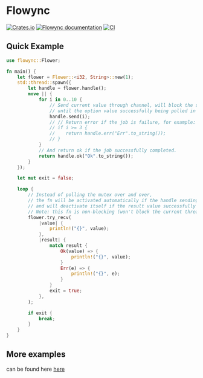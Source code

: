 # Flowync

[![Crates.io](https://img.shields.io/crates/v/flowync.svg)](https://crates.io/crates/flowync)
[![Flowync documentation](https://docs.rs/flowync/badge.svg)](https://docs.rs/flowync)
[![CI](https://github.com/Ar37-rs/flowync/actions/workflows/ci.yml/badge.svg)](https://github.com/Ar37-rs/flowync/actions/workflows/ci.yml)

## Quick Example

```rust
use flowync::Flower;

fn main() {
    let flower = Flower::<i32, String>::new(1);
    std::thread::spawn({
        let handle = flower.handle();
        move || {
            for i in 0..10 {
                // Send current value through channel, will block the spawned thread
                // until the option value successfully being polled in the main thread.
                handle.send(i);
                // // Return error if the job is failure, for example:
                // if i >= 3 {
                //    return handle.err("Err".to_string());
                // }
            }
            // And return ok if the job successfully completed.
            return handle.ok("Ok".to_string());
        }
    });

    let mut exit = false;

    loop {
        // Instead of polling the mutex over and over,
        // the fn will be activated automatically if the handle sending or return a value
        // and will deactivate itself if the result value successfully received.
        // Note: this fn is non-blocking (won't block the current thread).
        flower.try_recv(
            |value| {
                println!("{}", value);
            },
            |result| {
                match result {
                    Ok(value) => {
                        println!("{}", value);
                    }
                    Err(e) => {
                        println!("{}", e);
                    }
                }
                exit = true;
            },
        );

        if exit {
            break;
        }
    }
}
```

## More examples
can be found here [here](https://github.com/Ar37-rs/flowync/tree/main/examples)
